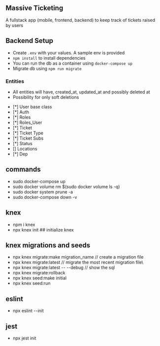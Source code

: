 ## Massive Ticketing

A fullstack app (mobile, frontend, backend) to keep track of tickets raised by users

## Backend Setup

- Create `.env` with your values. A sample env is provided
- `npm install` to install dependencies
- You can run the db as a container using `docker-compose up`
- Migrate db using `npm run migrate`

### Entities

- All entities will have, created_at, updated_at and possibly deleted at
- Possibility for only soft deletions

* [*] User base class
* [*] Auth
* [*] Roles
* [*] Roles_User
* [*] Ticket
* [*] Ticket Type
* [*] Ticket Subs
* [*] Status
* [] Locations
* [*] Dep

## commands

- sudo docker-compose up
- sudo docker volume rm \$(sudo docker volume ls -q)
- sudo docker system prune -a
- sudo docker-compose down -v

## knex

- npm i knex
- npx knex init ## initialize knex

## knex migrations and seeds

- npx knex migrate:make migration_name // create a migration file
- npx knex migrate:latest // migrate the most recent migration file\
- npx knex migrate:latest -- --debug // show the sql
- npx knex migrate:rollback
- npx knex seed:make initial
- npx knex seed:run

## eslint

- npx eslint --init

## jest

- npx jest init

